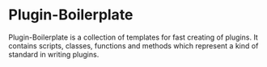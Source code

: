 Plugin-Boilerplate
==================

Plugin-Boilerplate is a collection of templates for fast creating of plugins. It contains scripts, classes, functions and methods which represent a kind of standard in writing plugins.